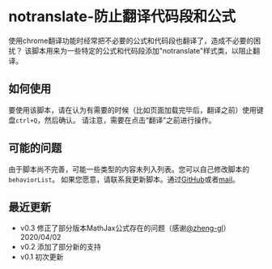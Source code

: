 # notranslate-防止翻译代码段和公式
使用chrome翻译功能时经常把不必要的公式和代码段也翻译了，造成不必要的困扰？
该脚本用来为一些特定的公式和代码段添加"notranslate"样式类，以阻止翻译。

## 如何使用
要使用该脚本，请在认为有需要的时候（比如页面加载完毕后，翻译之前）使用键盘`ctrl+Q`，然后确认。
请注意，需要在点击“翻译”之前进行操作。

## 可能的问题
由于脚本尚不完善，可能一些类型的内容未列入列表。您可以自己修改脚本的`behaviorList`。
如果您愿意，请联系我更新脚本。通过[GitHub](https://github.com/windingwind/notranslate/issues)或者[mail](wyzlshx@foxmail.com)。

## 最近更新
- v0.3  修正了部分版本MathJax公式存在的问题（感谢[@zheng-gl](https://github.com/windingwind/notranslate/issues?q=is%3Aissue+is%3Aopen+author%3Azheng-gl)）  2020/04/02
- v0.2  添加了部分新的支持
- v0.1  初次更新
